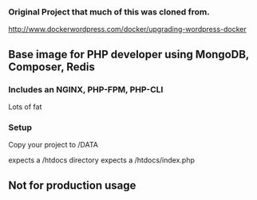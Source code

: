 ### Original Project that much of this was cloned from.

http://www.dockerwordpress.com/docker/upgrading-wordpress-docker

## Base image for PHP developer using MongoDB, Composer, Redis


### Includes an NGINX, PHP-FPM, PHP-CLI
Lots of fat

### Setup

Copy your project to /DATA

expects a /htdocs directory
expects a /htdocs/index.php

## Not for production usage
